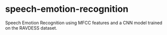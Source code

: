 # speech-emotion-recognition
Speech Emotion Recognition using MFCC features and a CNN model trained on the RAVDESS dataset.
